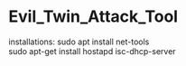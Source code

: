 # Evil_Twin_Attack_Tool

installations:
sudo apt install net-tools </br>
sudo apt-get install hostapd isc-dhcp-server </br>


